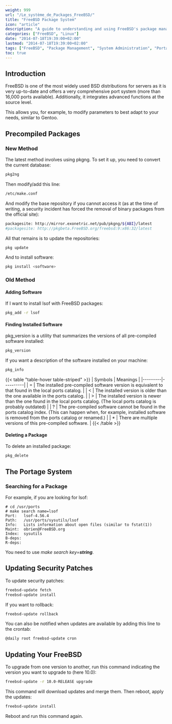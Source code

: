 ```yaml
---
weight: 999
url: "/Le_système_de_Packages_FreeBSD/"
title: "FreeBSD Package System"
icon: "article"
description: "A guide to understanding and using FreeBSD's package management system including both the new and old methods, portage system, and system updates."
categories: ["FreeBSD", "Linux"]
date: "2014-07-18T19:39:00+02:00"
lastmod: "2014-07-18T19:39:00+02:00"
tags: ["FreeBSD", "Package Management", "System Administration", "Portage", "Security Updates"]
toc: true
---
```


## Introduction

FreeBSD is one of the most widely used BSD distributions for servers as it is very up-to-date and offers a very comprehensive port system (more than 16,000 ports available). Additionally, it integrates advanced functions at the source level.

This allows you, for example, to modify parameters to best adapt to your needs, similar to Gentoo.

## Precompiled Packages

### New Method

The latest method involves using pkgng. To set it up, you need to convert the current database:

```bash
pkg2ng
```

Then modify/add this line:

```bash
/etc/make.conf
```

And modify the base repository if you cannot access it (as at the time of writing, a security incident has forced the removal of binary packages from the official site):

```bash
packagesite: http://mirror.exonetric.net/pub/pkgng/${ABI}/latest
#packagesite: http://pkgbeta.FreeBSD.org/freebsd:9:x86:32/latest
```

All that remains is to update the repositories:

```bash
pkg update
```

And to install software:

```bash
pkg install <software>
```

### Old Method

#### Adding Software

If I want to install lsof with FreeBSD packages:

```bash
pkg_add -r lsof
```

#### Finding Installed Software

pkg_version is a utility that summarizes the versions of all pre-compiled software installed:

```bash
pkg_version
```

If you want a description of the software installed on your machine:

```bash
pkg_info
```

{{< table "table-hover table-striped" >}}
| Symbols | Meanings |
|---------|----------|
| = | The installed pre-compiled software version is equivalent to that found in the local ports catalog. |
| < | The installed version is older than the one available in the ports catalog. |
| > | The installed version is newer than the one found in the local ports catalog. (The local ports catalog is probably outdated) |
| ? | The pre-compiled software cannot be found in the ports catalog index. (This can happen when, for example, installed software is removed from the ports catalog or renamed.) |
| * | There are multiple versions of this pre-compiled software. |
{{< /table >}}

#### Deleting a Package

To delete an installed package:

```bash
pkg_delete
```

## The Portage System

### Searching for a Package

For example, if you are looking for lsof:

```
# cd /usr/ports
# make search name=lsof
Port:   lsof-4.56.4
Path:   /usr/ports/sysutils/lsof
Info:   Lists information about open files (similar to fstat(1))
Maint:  obrien@FreeBSD.org
Index:  sysutils
B-deps:
R-deps:
```

You need to use *make search key=**string***.

## Updating Security Patches

To update security patches:

```bash
freebsd-update fetch
freebsd-update install
```

If you want to rollback:

```bash
freebsd-update rollback
```

You can also be notified when updates are available by adding this line to the crontab:

```bash
@daily root freebsd-update cron
```

## Updating Your FreeBSD

To upgrade from one version to another, run this command indicating the version you want to upgrade to (here 10.0):

```bash
freebsd-update -r 10.0-RELEASE upgrade
```

This command will download updates and merge them. Then reboot, apply the updates:

```bash
freebsd-update install
```

Reboot and run this command again.